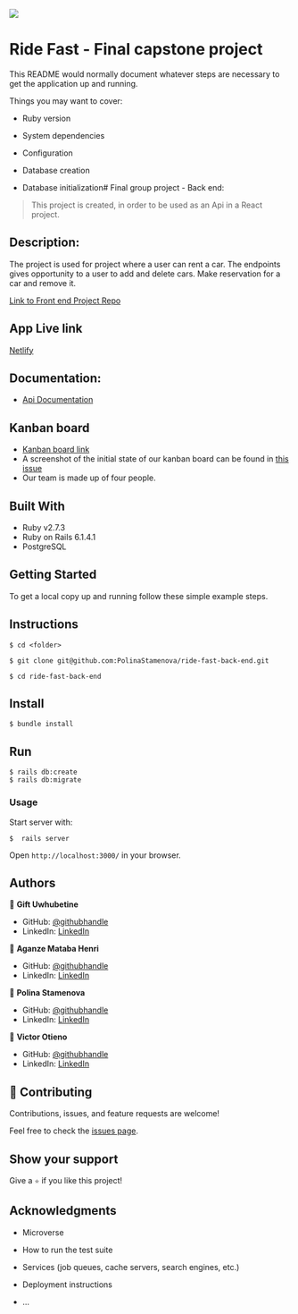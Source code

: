 ![](https://camo.githubusercontent.com/8a4ae3fb98faf74ddf78a6677ceaa6e8872f7f340f569b7c5e1aa9bcc4061d95/68747470733a2f2f696d672e736869656c64732e696f2f62616467652f4d6963726f76657273652d626c756576696f6c6574)

# Ride Fast - Final capstone project

This README would normally document whatever steps are necessary to get the
application up and running.

Things you may want to cover:

- Ruby version

- System dependencies

- Configuration

- Database creation

- Database initialization# Final group project - Back end:

> This project is created, in order to be used as an Api in a React project.

## Description:

The project is used for project where a user can rent a car. The endpoints gives opportunity to a user to add and delete cars. Make reservation for a car and remove it.

[Link to Front end Project Repo](https://github.com/PolinaStamenova/ride-fast-front-end)

## App Live link

[Netlify](https://ride-fast-app.netlify.app/)

## Documentation:

- [Api Documentation](https://ridefast.herokuapp.com/api-docs/index.html)

## Kanban board
- [Kanban board link](https://github.com/PolinaStamenova/ride-fast-back-end/projects/1)
- A screenshot of the initial state of our kanban board can be found in [this issue](https://github.com/PolinaStamenova/ride-fast-back-end/issues/29)
- Our team is made up of four people.

## Built With

- Ruby v2.7.3
- Ruby on Rails 6.1.4.1
- PostgreSQL

## Getting Started

To get a local copy up and running follow these simple example steps.

## Instructions

```
$ cd <folder>
```

```
$ git clone git@github.com:PolinaStamenova/ride-fast-back-end.git
```

```
$ cd ride-fast-back-end
```

## Install

```
$ bundle install
```

## Run

```
$ rails db:create
$ rails db:migrate
```

### Usage

Start server with:

```
$  rails server
```

Open `http://localhost:3000/` in your browser.

## Authors

👤 **Gift Uwhubetine**

- GitHub: [@githubhandle](https://github.com/Ghiftee)
- LinkedIn: [LinkedIn](https://linkedin.com/in/giftuwhubetine)

👤 **Aganze Mataba Henri**

- GitHub: [@githubhandle](https://github.com/hiromataba)
- LinkedIn: [LinkedIn](https://www.linkedin.com/in/hiro-mataba-1bb910209/)

👤 **Polina Stamenova**

- GitHub: [@githubhandle](https://github.com/PolinaStamenova)
- LinkedIn: [LinkedIn](https://www.linkedin.com/in/polina-stamenova-a60766112/)

👤 **Victor Otieno**

- GitHub: [@githubhandle](https://github.com/vikitaotiz)
- LinkedIn: [LinkedIn](https://www.linkedin.com/in/victor-otieno-oluoch/)

## 🤝 Contributing

Contributions, issues, and feature requests are welcome!

Feel free to check the [issues page](https://github.com/PolinaStamenova/ride-fast-back-end/issues).

## Show your support

Give a `⭐️` if you like this project!

## Acknowledgments

- Microverse

* How to run the test suite

* Services (job queues, cache servers, search engines, etc.)

* Deployment instructions

* ...
